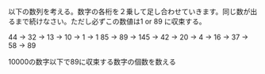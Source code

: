 以下の数列を考える。数字の各桁を２乗して足し合わせていきます。同じ数が出るまで続けなさい。ただし必ずこの数値は1 or 89 に収束する。

44 -> 32 -> 13 -> 10 -> 1 -> 1
85 -> 89 -> 145 -> 42 -> 20 -> 4 -> 16 -> 37 -> 58 -> 89


10000の数字以下で89に収束する数字の個数を数える
